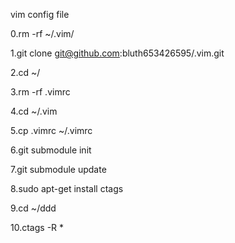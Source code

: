 vim config file

0.rm -rf ~/.vim/

1.git clone  git@github.com:bluth653426595/.vim.git

2.cd ~/

3.rm -rf .vimrc

4.cd ~/.vim

5.cp .vimrc ~/.vimrc

6.git submodule init

7.git submodule update

8.sudo apt-get install ctags

9.cd ~/ddd

10.ctags -R *
